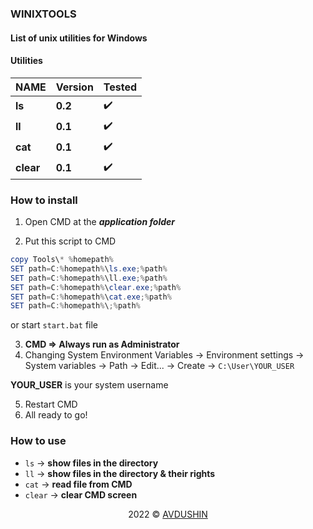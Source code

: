 ### WINIXTOOLS

#### List of unix utilities for Windows

#### Utilities

| NAME        | Version    |  Tested     |
| ----------- | -----------| ----- |
| **ls**      | **0.2**    |  :heavy_check_mark:
| **ll**      | **0.1**    |  :heavy_check_mark:
| **cat**     | **0.1**    |  :heavy_check_mark:
| **clear**   | **0.1**    |  :heavy_check_mark:

### How to install

1) Open CMD at the ***application folder***

2) Put this script to CMD
```powershell
copy Tools\* %homepath%
SET path=C:%homepath%\ls.exe;%path%
SET path=C:%homepath%\ll.exe;%path%
SET path=C:%homepath%\clear.exe;%path%
SET path=C:%homepath%\cat.exe;%path%
SET path=C:%homepath%\;%path%
```

or start `start.bat` file 

3) **CMD => Always run as Administrator**
4) Changing System Environment Variables &rarr; Environment settings &rarr; System variables &rarr; Path &rarr; Edit... &rarr; Create &rarr; `C:\User\YOUR_USER`

**YOUR_USER** is your system username

5) Restart CMD
6) All ready to go!

### How to use

* `ls` &rarr; **show files in the directory**
* `ll` &rarr; **show files in the directory & their rights**
* `cat` &rarr; **read file from CMD**
* `clear` &rarr; **clear CMD screen**

<p align="center">2022 © <a href="https://github.com/Avdushin" target="_blank">AVDUSHIN</a></p>